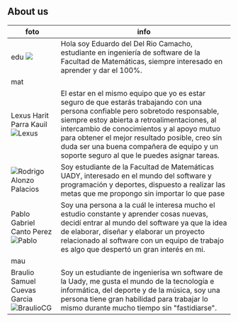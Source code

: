 ## About us

|foto| info|
|--|--|
|edu ![](https://media.licdn.com/dms/image/D5603AQGdrIs8NHbjlw/profile-displayphoto-shrink_200_200/0/1692981409053?e=1700697600&v=beta&t=lXwnC95uTFdzSZPeN0CCTAr9n2ucKGzHuhj9fUYXBOc)|Hola soy Eduardo del Del Rio Camacho, estudiante en ingeniería de software de la Facultad de Matemáticas, siempre interesado en aprender y dar el 100%.|
|mat | |
|Lexus Harit Parra Kauil ![Lexus](https://media.licdn.com/dms/image/D4E03AQFts-PJAz8nlA/profile-displayphoto-shrink_800_800/0/1692910200218?e=1700697600&v=beta&t=_8eQiJB0277YRi0AhFqyI2vpb71emzAV8Dk4Duy4sPw)|El estar en el mismo equipo que yo es estar seguro de que estarás trabajando con una persona confiable pero sobretodo responsable, siempre estoy abierta a retroalimentaciones, al intercambio de conocimientos y al apoyo mutuo para obtener el mejor resultado posible, creo sin duda ser una buena compañera de equipo y un soporte seguro al que le puedes asignar tareas.|
|![Rodrigo Alonzo Palacios](https://media.licdn.com/dms/image/D4E03AQEpBt7jPKJRKg/profile-displayphoto-shrink_400_400/0/1695305909061?e=1700697600&v=beta&t=zgNzx-G03mi-Gx0os7F2MrZ8NOrG5ffjnfZacS-9jNM) |Soy estudiante de la Facultad de Matemáticas UADY, interesado en el mundo del software y programación y deportes, dispuesto a realizar las metas que me propongo sin importar lo que pase |
|Pablo Gabriel Canto Perez ![Pablo](https://media.licdn.com/dms/image/D4E03AQGPPfdzbSPBUA/profile-displayphoto-shrink_400_400/0/1692943733776?e=1700697600&v=beta&t=uIAW6SwyvqjrVT-Pyy-6BtmgwryyOHpPY0Y698MGmqU)|Soy una persona a la cuál le interesa mucho el estudio constante y aprender cosas nuevas, decidí entrar al mundo del software ya que la idea de elaborar, diseñar y elaborar un proyecto relacionado al software con un equipo de trabajo es algo que despertó un gran interés en mi.|
|mau | |
|Braulio Samuel Cuevas Garcia ![BraulioCG](https://media.licdn.com/dms/image/D4D03AQFVMWDoJjKM1g/profile-displayphoto-shrink_800_800/0/1695500970541?e=1700697600&v=beta&t=s6aKDiyxmU_lCvhVcp6GY8HhGoOc593tkp4J8Ai9V8I)|Soy un estudiante de ingenierisa wn software de la Uady, me gusta el mundo de la tecnología e informática, del deporte y de la música, soy una persona tiene gran habilidad para trabajar lo mismo durante mucho tiempo sin "fastidiarse". |


